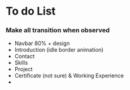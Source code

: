 # To do List
### Make all transition when observed
- Navbar 80% + design
- Introduction (idle border animation)
- Contact
- Skills
- Project
- Certificate (not sure) & Working Experience
- 